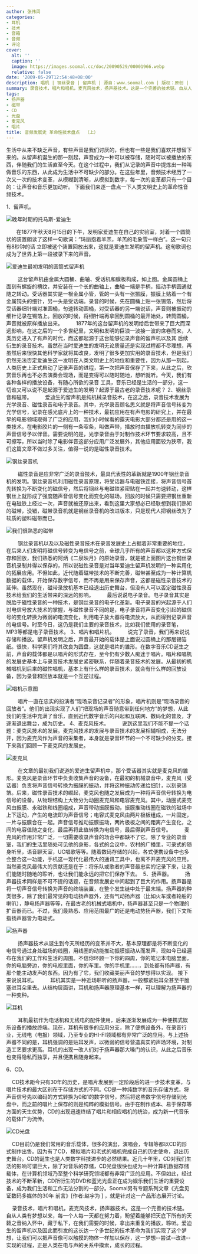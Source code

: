 ```yaml
---
author: 张伟周
categories:
- 耳机
- 技术
- 音箱
- 音频
- 评论
cover:
  alt: ''
  caption: ''
  image: https://images.soomal.cc/doc/20090529/00001966.webp
  relative: false
date: '2009-05-29T12:54:48+08:00'
description: 唱机 | 钢丝录音 | 留声机 | 源自：www.soomal.com | 版权：原创 |  平均/总评分：09.55/363
summary: 录音技术，唱片和唱机，麦克风技术，扬声器技术。这是一个完善的技术链。自从人类有梦想以来，每一个人每一天都在努力着，盼望着能够把天底下所有的天籁之音纳入怀中，藏于私下，在我们需要的时候，拿出来重复的播放，聆听。爱迪生的留声机以及因此而引发的这长达一个多世纪的技术革命为我们实现了这个梦想，让我们可以把声音像可以触摸的物体一样加以保存，这一梦想--尝试--改进--实现的过程，正是人类在电与声的关系中摸索，成长的过程。
tags:
- 扬声器
- 磁带
- CD
- 光盘
- 麦克风
- 唱片
title: 音频发展史 革命性技术盘点  （上）
---
```


生活中从来不缺乏声音，有些声音是我们讨厌的，但也有一些是我们喜欢并想留下来的。从留声机诞生的那一刻起，声音成为一种可以被存储，随时可以被播放的东西，伴随我们的生活直至今天。在这个过程中，我们从记录的声音中提炼出一种叫做音乐的东西，从此成为生活中不可缺少的部分。在这些年里，音频技术经历了一次又一次的技术变革，从模糊到清晰，从模拟到数字，每一次的变革都只有一个目的：让声音和音乐更加动听。
下面我们来逐一盘点一下人类文明史上的革命性音频技术。



1、留声机。



![晚年时期的托马斯-爱迪生](https://images.soomal.cc/doc/20090529/00001967.webp)




   
    在1877年秋天8月15日的下午，发明家爱迪生在自己的实验室，对着一个圆筒状的装置朗读了这样一句歌词：“玛丽抱着羊羔，羊羔的毛象雪一样白”。这一句只有8秒钟的话
立即被这个装置回放出来，这就是爱迪生发明的留声机。这句歌词也成为了世界上第一段被录下来的声音。

![爱迪生最初发明的圆筒式留声机](https://images.soomal.cc/doc/20090529/00001968.webp)




    
    这台留声机由金属大圆桶、曲轴、受话机和膜板构成，如上图。金属圆桶上面刻有螺旋的槽纹，并安装在一个长的曲轴上，曲轴一端是手柄，摇动手柄圆通就随之转动。受话器其实是一根金属小管，管的一头有一张振膜，振膜上贴着一个有金属钝头的细针，另一头是受话端。录音的时候，先在圆桶上贴一张锡箔，然后将受话器细针端对准圆桶，匀速转动圆桶，对受话器的另一端说话，声音则被振动的细针记录在锡箔上。回放的时候，将细针端再拿回到圆桶的最开始处，转筒圆桶，声音就被原样播放出来。
    
    1877年的这台留声机的发明给后世带来了巨大而深远影响，在这之后的一个多世纪里，文明和发明的巨浪一波接一波的席卷而来，人类历史进入了有声的时代，而这都起源于这台能够记录声音的留声机以及其
后续衍生的录音技术。虽然在当时爱迪生的发明无论质量还是实现过程都不尽理想，再虽然后来很快其他科学家就将其改良，发明了很多更加实用的录音技术，但是我们仍然无法否定爱迪生这一发明在人类文明史上的地位和重要性，因为从那一刻起，人类历史上正式启动了记录声音的进程，第一次把声音保存了下来，从此之后，欣赏音乐再也不必去演奏会现场，而是变得可以随时随地，想听就听。今天，我们有各种各样的播放设备，有随心所欲的录音
工具，音乐已经是生活的一部分，这一切谁又可以说不是起源于爱迪生的发明？起源于最古老的录音技术呢？
2、钢丝录音和磁带。
    
    爱迪生的留声机是纯机械录音技术，在这之后，录音技术发展为光学录音、磁性录音和电子录音。其中，光学录音顾名思义就是将声音信号转变为光学信号，记录在感光底片上的一种技术，最初应用在有声电影的研究上，并在最早的电影领域取得了广泛的应用，我们小时候看的露天电影大部分都还是用的这一类技术。在电影胶片的一侧有一条窄条，叫做声带，播放时由播放机转变为同步的声音信号予以伴音。需要说明的是，光学录音由于对制作技术环节要求较高，且不可擦写，所以当时除了电影伴音这部分应用广泛发展外，其他应用面较为狭窄，我们这篇文章不做过多关注，值得一说的是磁性录音技术。

![钢丝录音机](https://images.soomal.cc/doc/20090529/00001976.webp)




    
    磁性录音是应非常广泛的录音技术，最具代表性的革新就是1900年钢丝录音机的发明。钢丝录音机利用磁性录音原理，将受话器与电磁铁连接，将声音信号首先转换为不断变化的磁信号，然后将钢丝与电磁铁紧密贴在一起并匀速转动，这样钢丝上就形成了强度随声音信号变化而变化的磁场，回放的时候只需要把钢丝重新在电磁铁上经过一次，声音就被还原出来，看到这里大家想必已经联想到我们熟知的磁带，没错，磁带录音机就是钢丝录音机的改进版本，只是现代人把钢丝改为了软质的塑料磁带而已。

![我们很熟悉的磁带](https://images.soomal.cc/doc/20090529/00001970.webp)




    
    钢丝录音机以及以及磁性录音技术在录音发展史上占据着非常重要的地位，在后来人们发明将磁信号转变为电信号之前，全球几乎所有的声音都以这种方式保存和回放，我们熟悉的阿炳《二泉映月》的原始录音，就是被上面图片这台钢丝录音机录制并得以保存的，所以说磁性录音是对当年爱迪生留声机发明的一种实用化的拓展应用。不但如此，近代随着磁带技术的不断完善，磁带甚至成为一种计算机数据的载体，开始保存数字信号，而不再是用来保存声音，这都是磁性录音技术的延伸。虽然现在，磁带录放机基本已经退出历史舞台，但没有人可以否定磁性录音技术给我们的生活带来的深远的影响。
    
    最后说说电子录音。电子录音其实是脱胎于磁性录音的一种技术，是钢丝录音的电子化革新。电子录音的兴起源于人们对电信号放大技术的掌握，与磁性录音不同的是，电子录音将声音变化引起的磁信号的变化转换为微弱的电流变化，利用电子放大器将电流放大，从而得到记录声音的电信号。时至今日，这仍是我们主要的录音技术，比如我们使用的录音笔，MP3等都是电子录音技术。
3、唱片和唱片机。
    
    说完了录音，我们再来说说存储和播放。留声机发明之后，声音最开始的载体是上面说过圆桶上的那层锡箔纸。很快，科学家们将其改良为圆盘，这就是唱片的雏形。在数字音乐CD诞生之前，声音的载体都是以唱片的形式存在，至今仍有少数人痴迷于唱片。唱片和唱机的发展史基本上与录音技术发展史紧密联系，伴随着录音技术的发展。从最初的机械唱机到后来的磁性唱机，基本上有什么样的录音技术，就会有什么样的回放设备，因为录音和回放本就是一个互逆过程。

![唱机示意图](https://images.soomal.cc/doc/20090529/00001971.webp)




    
    唱片一直在忠实的扮演者“现场录音记录者”的形象，唱片机则是“现场录音的回放者”。他们的出现实现了人们“把现场的声音随意带到任何地方”的梦想，从此我们的生活中充满了音乐，直到近代数字音乐的兴起和互联网、数码化的普及，才逐渐退出舞台，成为历史。
4、麦克风技术。
    
    说到这里我们不能不提一个话题：麦克风技术的发展。麦克风技术的发展与录音技术的发展相辅相成，无法分开，因为麦克风作为声音的采集者，本身就是录音环节的一个不可缺少的分支。接下来我们回顾一下麦克风的发展史。

![麦克风](https://images.soomal.cc/doc/20090529/00001973.webp)




    
    在文章的最初我们说道的爱迪生留声机中，那个受话器其实就是麦克风的雏形。麦克风是录音环节中负责收集声音的设备，在最初的机械录音中，麦克风（受话器）负责将声音信号转换为振膜的振动，并将这种振动传递给细针，以刻录锡箔。后来，磁性录音技术的崛起，麦克风也随之发展成为一种将声音信号转换为电信号的设备。从物理结构上大致分为动圈麦克风和电容麦克风。其中，动圈式麦克风由振膜、永磁铁和线圈组成，声音带动振膜振动，振膜推动线圈在磁铁的磁场中上下运动，产生的电流即为声音信号；电容式麦克风由两片极板组成，一片固定，一片与振膜合在一起。声音信号推动振膜振动，两片极板之间的距离产生变化，之间的电容值随之变化，最后再将此值转换为电信号，最后得到声音信号。
    
    麦克风的作用非常广泛，一切需要收录声音的场合中都缺不了它。除了专业的录音室，我们的生活里随处可见他的身影，各式的会议中，农村的广播里，可录式的随身听里，语音聊天室，UC唱歌等等。随着数码存储的兴起，各式便携设备中也多会整合这一功能，手机这一现代化最伟大的通讯工具中，也离不开麦克风的应用。当然麦克风最伟大的贡献还是在于：将乐队或歌者的声音最忠实的记录下来，让我们能随时随地的聆听，也让我们能永远的把它们保存下去。
 5、扬声器。
    
    扬声器技术同样是不可不提的话题，在音频发展史中间起到了巨大的作用。扬声器是将一切声音信号转换为声音的终端装置，在整个发生链中处于最末端。扬声器的种类很多，除了我们最常见的电动扬声器外，还有气动扬声器（比如火车或者轮船的喇叭），静电扬声器等等，在最古老的机械式唱机中，扬声器甚至只是一个物理的扩音器而已。不过，我们最熟悉、应用范围最广的还是电动势扬声器，我们下文所指扬声器皆为电动式。

![扬声器](https://images.soomal.cc/doc/20090529/00001974.webp)




    
    扬声器技术从诞生到今天所经历的变革并不大，基本原理都是将不断变化的电信号通过身处磁场的线圈，用线圈的动能推动振膜振动从而发声，现如今已经遍布在我们的工作和生活的周围。不信你环顾一下你的四周，你的笔记本电脑里面，你的电脑旁边，你的电视里面，你的车里。你的手机里……，到处都有扬声器，有那个能主动发声的东西。因为有了它，我们收藏美丽声音的梦想得以实现。
接下来说说耳机。
    
    耳机其实是一种近场聆听的扬声器，一般都紧贴耳朵甚至干脆塞进耳朵里去。从结构层面讲，耳机和扬声器原理基本一样，可以理解为扬声器的一种变种。

![耳机](https://images.soomal.cc/doc/20090529/00001975.webp)




    
    耳机最初作为电话机和无线电的配件使用，后来逐渐发展成为一种便携式娱乐设备的播放终端。现在，耳机有很多的应用分支，除了便携设备外，在录音行业，无线电（电报）领域，乃至专业的HI-FI领域都有非常广泛的应用。与上述扬声器不同的是，耳机强调的是贴耳发声，以微弱的信号营造真实的声场环境，对制造工艺要求更高。耳机的出现一改人们对于扬声器那大嗓门的认识，从此之后音乐也变得隐私而独享，并且便携且随身起来。
    

6、CD。

    CD技术距今只有30年的历史，是唱片发展到一定阶段后的进一步技术变革，与唱片技术的最大区别在于存储方式的不同。CD是一种纯数字的音乐存储方式，将声音信号先以编码的方式转换为0和1的数字信号，然后将这些数字信号存储到光盘中，而之前的唱片上保存的则是纯粹的模拟信号。由于在制作成本、易于保存等方面的天生优势，CD的出现迅速终结了唱片和相应唱机的统治，成为新一代音乐的载体广为流传。

![CD光盘](https://images.soomal.cc/doc/20090529/00001972.webp)





    CD目前仍是我们常用的音乐载体，很多的演出，演唱会，专辑等都以CD的形式制作出售。因为有了CD，模拟唱片和老式的唱机完成自己的历史使命，退出历史舞台。CD的诞生也是人类数字科技进步的必然结果。近几十年里，CD对我们生活的影响可谓巨大，除了对音乐的存储，CD光盘很快也成为一种计算机数据存储载体，在计算机领域乃至整个科学研究领域都有非常广泛的应用。不但如此，经过技术的不断革新，CD所衍生的DVD和蓝光光盘正在成为娱乐我们生活的重要设备，成为我们生活和工作无法分割的一部分。Soomal另有专题系列文章《光盘见证数码多媒体的30年 前言》[作者:赵宇为 ]
，就是针对这一产品形态展开讨论。


    录音技术，唱片和唱机，麦克风技术，扬声器技术。这是一个完善的技术链。自从人类有梦想以来，每一个人每一天都在努力着，盼望着能够把天底下所有的天籁之音纳入怀中，藏于私下，在我们需要的时候，拿出来重复的播放，聆听。爱迪生的留声机以及因此而引发的这长达一个多世纪的技术革命为我们实现了这个梦想，让我们可以把声音像可以触摸的物体一样加以保存，这一梦想--尝试--改进--实现的过程，正是人类在电与声的关系中摸索，成长的过程。
